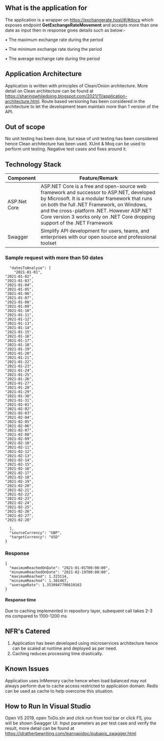 ## What is the application for

The application is a wrapper on https://exchangerate.host/#/#docs which exposes endpoint **GetExchangeRateMovement** and accepts more than one date as input then in response gives details such as below:-

• The maximum exchange rate during the period

• The minimum exchange rate during the period

• The average exchange rate during the period


## Application Architecture

Application is written with principles of Clean/Onion architecture. More detail on Clean architecture can be found at https://sharingwhiledoing.blogspot.com/2021/11/application-architecture.html.
Route based versioning has been considered in the architecture to let the development team maintain more than 1 version of the API.

## Out of scope

No unit testing has been done, but ease of unit testing has been considered hence Clean architecture has been used. XUnit & Moq can be used to perform unit testing.
Negative test cases and fixes around it.

## Technology Stack

| **Component** | **Feature/Remark** |
| --- | --- |
| ASP.Net Core| ASP.NET Core is a free and open-source web framework and successor to ASP.NET, developed by Microsoft. It is a modular framework that runs on both the full .NET Framework, on Windows, and the cross-platform .NET. However ASP.NET Core version 3 works only on .NET Core dropping support of the .NET Framework |
| Swagger | Simplify API development for users, teams, and enterprises with our open source and professional toolset |


### Sample request with more than 50 dates

```{
  "datesToAnalyse": [
    "2021-01-01",
"2021-01-02",
"2021-01-03",
"2021-01-04",
"2021-01-05",
"2021-01-06",
"2021-01-07",
"2021-01-08",
"2021-01-09",
"2021-01-10",
"2021-01-11",
"2021-01-12",
"2021-01-13",
"2021-01-14",
"2021-01-15",
"2021-01-16",
"2021-01-17",
"2021-01-18",
"2021-01-19",
"2021-01-20",
"2021-01-21",
"2021-01-22",
"2021-01-23",
"2021-01-24",
"2021-01-25",
"2021-01-26",
"2021-01-27",
"2021-01-28",
"2021-01-29",
"2021-01-30",
"2021-01-31",
"2021-02-01",
"2021-02-02",
"2021-02-03",
"2021-02-04",
"2021-02-05",
"2021-02-06",
"2021-02-07",
"2021-02-08",
"2021-02-09",
"2021-02-10",
"2021-02-11",
"2021-02-12",
"2021-02-13",
"2021-02-14",
"2021-02-15",
"2021-02-16",
"2021-02-17",
"2021-02-18",
"2021-02-19",
"2021-02-20",
"2021-02-21",
"2021-02-22",
"2021-02-23",
"2021-02-24",
"2021-02-25",
"2021-02-26",
"2021-02-27",
"2021-02-28"

  ],
  "sourceCurrency": "GBP",
  "targetCurrency": "USD"
}
```

### Response
```
{
  "maximumReachedOnDate": "2021-01-01T00:00:00",
  "minumumReachedOnDate": "2021-02-19T00:00:00",
  "maximumReached": 1.323114,
  "minimumReached": 1.381467,
  "averageRate": 1.3530947796610162
}
```

#### Response time

Due to caching implemented in repository layer, subequent call takes 2-3 ms compared to 1100-1200 ms

## NFR&#39;s Catered

1. Application has been developed using microservices architecture hence can be scaled at runtime and deployed as per need.
2. Caching reduces processing time drastically.

## Known Issues

Application uses InMemory cache hence when load balanced may not always perform due to cache access restricted to application domain. Redis can be used as cache to help overcome this situation.

## How to Run In Visual Studio

Open VS 2019, open ToDo.sln and click run from tool bar or click F5, you will be shown Swagger UI.
Input parameters as per test case and verify the result, more detail can be found at https://idratherbewriting.com/learnapidoc/pubapis_swagger.html
